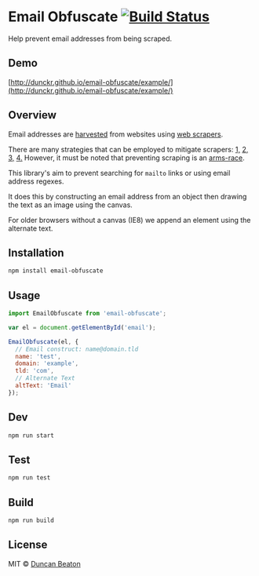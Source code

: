# Email Obfuscate [![Build Status](https://travis-ci.org/dunckr/email-obfuscate.svg?branch=master)](https://travis-ci.org/dunckr/email-obfuscate)

Help prevent email addresses from being scraped.

## Demo

[http://dunckr.github.io/email-obfuscate/example/](http://dunckr.github.io/email-obfuscate/example/)

## Overview

Email addresses are [harvested](https://en.wikipedia.org/wiki/Email_address_harvesting) from websites using [web scrapers](https://github.com/lorien/awesome-web-scraping).

There are many strategies that can be employed to mitigate scrapers:
[1,](http://security.stackexchange.com/questions/81964/are-web-scrapers-fooled-by-obscured-emails-anymore)
[2,](https://www.quora.com/Whats-the-best-way-to-prevent-email-scraping)
[3,](http://stackoverflow.com/questions/3161548/how-do-i-prevent-site-scraping)
[4.](http://stackoverflow.com/questions/23002711/how-to-show-email-addresses-on-the-website-to-avoid-spams)
However, it must be noted that preventing scraping is an [arms-race](https://en.wikipedia.org/wiki/Arms_race).

This library's aim to prevent searching for ```mailto``` links or using email address regexes.

It does this by constructing an email address from an object then drawing the text as an image using the canvas.

For older browsers without a canvas (IE8) we append an element using the alternate text.

## Installation

```sh
npm install email-obfuscate
```

## Usage

```js
import EmailObfuscate from 'email-obfuscate';

var el = document.getElementById('email');

EmailObfuscate(el, {
  // Email construct: name@domain.tld
  name: 'test', 
  domain: 'example', 
  tld: 'com', 
  // Alternate Text
  altText: 'Email'
});
```

## Dev

```sh
npm run start
```

## Test

```sh
npm run test
```

## Build

```sh
npm run build
```

## License

MIT © [Duncan Beaton](http://dunckr.com)
